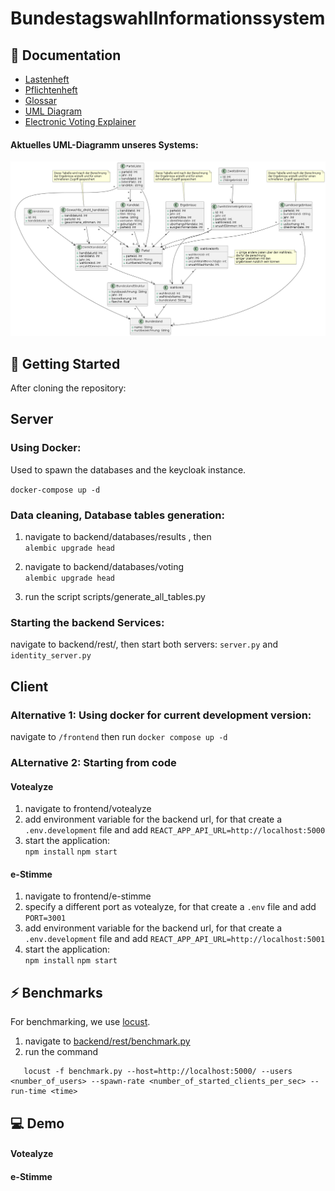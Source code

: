 # BundestagswahlInformationssystem

## 📝 Documentation

- [Lastenheft](./documentation/Lastenheft.md)
- [Pflichtenheft](./documentation/Pflichtenheft.md)
- [Glossar](./documentation/Glossar.md)
- [UML Diagram](./resources/wahlen.png)
- [Electronic Voting Explainer](./documentation/e-Stimme.md)

#### Aktuelles UML-Diagramm unseres Systems:

![UML Diagramm](./resources/wahlen.png)

## 🔧 Getting Started

After cloning the repository:

## Server

### Using Docker:

Used to spawn the databases and the keycloak instance.

`docker-compose up -d`

### Data cleaning, Database tables generation:

1. navigate to backend/databases/results , then  
   `alembic upgrade head`

2. navigate to backend/databases/voting  
   `alembic upgrade head`

3. run the script scripts/generate_all_tables.py

### Starting the backend Services:

navigate to backend/rest/, then start both servers: `server.py` and `identity_server.py`

## Client

### Alternative 1: Using docker for current development version:

navigate to `/frontend` then run `docker compose up -d`

### ALternative 2: Starting from code

#### Votealyze

1. navigate to frontend/votealyze
2. add environment variable for the backend url, for that create a `.env.development` file and add `REACT_APP_API_URL=http://localhost:5000`
3. start the application:  
   `npm install`
   `npm start`

#### e-Stimme

1. navigate to frontend/e-stimme
2. specify a different port as votealyze, for that create a `.env` file and add `PORT=3001`
3. add environment variable for the backend url, for that create a `.env.development` file and add `REACT_APP_API_URL=http://localhost:5001`
4. start the application:  
   `npm install`
   `npm start`

## ⚡ Benchmarks
For benchmarking, we use [locust](https://locust.io/).

1. navigate to [backend/rest/benchmark.py](backend/rest/benchmark.py)
2. run the command
```shell
   locust -f benchmark.py --host=http://localhost:5000/ --users <number_of_users> --spawn-rate <number_of_started_clients_per_sec> --run-time <time>
```


## 💻 Demo

#### Votealyze

#### e-Stimme
